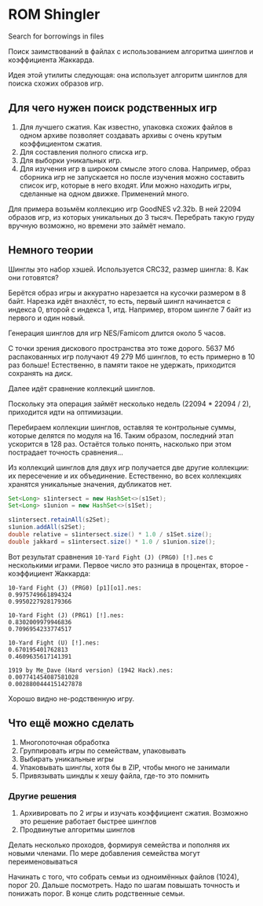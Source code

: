 # ROM Shingler

Search for borrowings in files

Поиск заимствований в файлах с использованием алгоритма шинглов и коэффициента Жаккарда.

Идея этой утилиты следующая: она использует алгоритм шинглов для поиска схожих образов игр.

## Для чего нужен поиск родственных игр

1. Для лучшего сжатия. Как известно, упаковка схожих файлов в одном архиве позволяет создавать архивы с очень крутым коэффициентом сжатия.
2. Для составления полного списка игр.
3. Для выборки уникальных игр.
4. Для изучения игр в широком смысле этого слова. Например, образ сборника игр не запускается но после изучения можно составить список игр, которые в него входят. Или можно находить игры, сделанные на одном движке. Применений много.

Для примера возьмём коллекцию игр GoodNES v2.32b. 
В ней 22094 образов игр, из которых уникальных до 3 тысяч.
Перебрать такую груду вручную возможно, но времени это займёт немало.

## Немного теории

Шинглы это набор хэшей. Используется CRC32, размер шингла: 8. Как они готовятся?

Берётся образ игры и аккуратно нарезается на кусочки размером в 8 байт.
Нарезка идёт внахлёст, то есть, первый шингл начинается с индекса 0, второй с индекса 1, итд.
Например, втором шингле 7 байт из первого и один новый.

Генерация шинглов для игр NES/Famicom длится около 5 часов.

С точки зрения дискового пространства это тоже дорого.
5637 Мб распакованных игр получают 49 279 Мб шинглов, то есть примерно в 10 раз больше!
Естественно, в памяти такое не удержать, приходится сохранять на диск.

Далее идёт сравнение коллекций шинглов.

Поскольку эта операция займёт несколько недель (22094 * 22094 / 2), приходится идти на оптимизации.

Перебираем коллекции шинглов, оставляя те контрольные суммы, которые делятся по модуля на 16.
Таким образом, последний этап ускорится в 128 раз. Остаётся только понять, насколько при этом пострадает точность сравнения...

Из коллекций шинглов для двух игр получается две другие коллекции: их пересечение и их объединение.
Естественно, во всех коллекциях хранятся уникальные значения, дубликатов нет.

```java
Set<Long> s1intersect = new HashSet<>(s1Set);
Set<Long> s1union = new HashSet<>(s1Set);

s1intersect.retainAll(s2Set);
s1union.addAll(s2Set);
double relative = s1intersect.size() * 1.0 / s1Set.size();
double jakkard = s1intersect.size() * 1.0 / s1union.size();
```

Вот результат сравнения `10-Yard Fight (J) (PRG0) [!].nes` с несколькими играми.
Первое число это разница в процентах, второе - коэффициент Жаккарда:

```
10-Yard Fight (J) (PRG0) [p1][o1].nes:
0.9975749661894324
0.9950227928179366

10-Yard Fight (J) (PRG1) [!].nes:
0.8302009979946836
0.7096954233774517

10-Yard Fight (U) [!].nes:
0.670195401762813
0.4609635617141391

1919 by Me_Dave (Hard version) (1942 Hack).nes:
0.007741454087581028
0.0028800444151427878
```

Хорошо видно не-родственную игру.

## Что ещё можно сделать

1. Многопоточная обработка
2. Группировать игры по семействам, упаковывать
3. Выбирать уникальные игры
4. Упаковывать шинглы, хотя бы в ZIP, чтобы много не занимали
5. Привязывать шиндлы к хешу файла, где-то это помнить

### Другие решения

1. Архивировать по 2 игры и изучать коэффициент сжатия. Возможно это решение работает быстрее шинглов
2. Продвинутые алгоритмы шинглов

Делать несколько проходов, формируя семейства и пополняя их новыми членами.
По мере добавления семейства могут переименовываться

Начинать с того, что собрать семьи из одноимённых файлов (1024), порог 20. Дальше посмотреть.
Надо по шагам повышать точность и понижать порог.
В конце слить родственные семьи.







